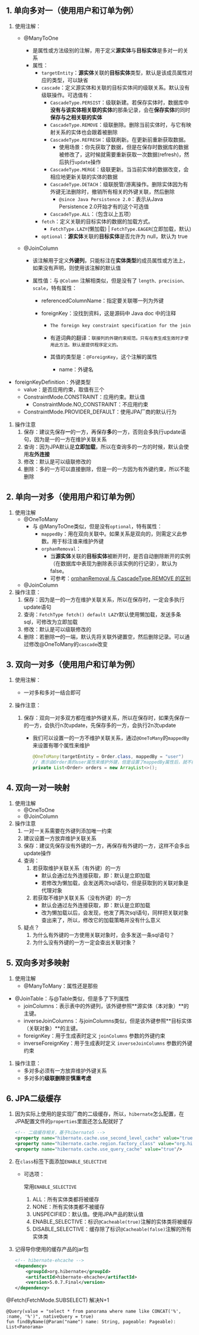## 1. 单向多对一（使用用户和订单为例）

1. 使用注解：

   - @ManyToOne

     - 是属性或方法级别的注解，用于定义**源实体**与**目标实体**是多对一的关系
     - 属性：
       - `targetEntity`：**源实体**关联的**目标实体**类型，默认是该成员属性对应的类型，可以缺省
       - `cascade`：定义源实体和关联的目标实体间的级联关系。默认没有级联操作。可选值有：
         - `CascadeType.PERSIST`：级联新建。若保存实体时，数据库中**没有与该实体相关联的实体**的那条记录，会在**保存实体**的同时**保存与之相关联的实体**
         - `CascadeType.REMOVE`：级联删除。删除当前实体时，与它有映射关系的实体也会跟着被删除
         - `CascadeType.REFRESH`：级联刷新。在更新前重新获取数据。
           - 使用场景：你先获取了数据，但是在保存时数据库的数据被修改了，这时候就需要重新获取一次数据(refresh)，然后执行`update`操作
         - `CascadeType.MERGE`：级联更新。当当前实体的数据改变，会相应地更新关联的实体的数据
         - `CascadeType.DETACH`：级联脱管/游离操作。删除实体因为有外键无法删除时，撤销所有相关的外键关联，然后删除
           - `@since Java Persistence 2.0`：表示从Java Persistence 2.0开始才有的这个可选值
         - `CascadeType.ALL`：（包含以上五项）
       - `fetch`：定义关联的目标实体的数据的加载方式。
         - `FetchType.LAZY`(懒加载) | `FetchType.EAGER`(立即加载，默认)
       - `optional`：**源实体**关联的**目标实体**是否允许为 null，默认为 true

   - @JoinColumn

     - 该注解用于定义**外键列**，只能标注在**实体类型**的成员属性或方法上，如果没有声明，则使用该注解的默认值

     - 属性值：与 `@Column` 注解相类似，但是没有了 `length、precision、scale`，特有属性：

       - referencedColumnName：指定要关联哪一列为外键

       - foreignKey：没找到资料，这是源码中 Java doc 中的注释

         - ```tex
           The foreign key constraint specification for the join column. This is used only if table generation is in effect.  Default is provider defined.
           ```

         - 有道词典的翻译：`联接列的外键约束规范。只有在表生成生效时才使用此方法。默认是提供程序定义的。`

         - 其值的类型是：`@ForeignKey`，这个注解的属性

           - name：外键名

- foreignKeyDefinition：外键类型
  - value：是否应用约束，取值有三个
  - ConstraintMode.CONSTRAINT：应用约束。默认值
    - ConstraintMode.NO_CONSTRAINT：不应用约束
  - ConstraintMode.PROVIDER_DEFAULT：使用JPA厂商的默认行为

1. 操作注意
   1. 保存：建议先保存**一**的一方，再保存**多**的一方，否则会多执行update语句，因为是一的一方在维护关联关系
   2. 查询：因为JPA默认是**立即加载**，所以在查询多的一方的时候，默认会使用**左外连接**
   3. 修改：默认是可以级联修改的
   4. 删除：多的一方可以直接删除，但是一的一方因为有外键约束，所以不能删除

## 2. 单向一对多（使用用户和订单为例）

1. 使用注解
   - @OneToMany
     - 与 @ManyToOne类似，但是没有`optional`，特有属性：
       - `mappedBy`：用在双向关联中。如果关系是双向的，则需定义此参数。用于标注谁来维护外键
       - `orphanRemoval`：
         - 当**源实体**关联的**目标实体**被断开时，是否自动删除断开的实例（在数据库中表现为删除表示该实例的行记录），默认为 false。
         - 可参考：[orphanRemoval 与 CascadeType.REMOVE 的区别](https://fanlychie.github.io/post/jpa-one-to-one-annotation.html#orphanRemoval-与-CascadeType-REMOVE-的区别)
   - @JoinColumn
2. 操作注意：
   1. 保存：因为是一的一方在维护关联关系，所以在保存时，一定会多执行update语句
   2. 查询：`FetchType fetch() default LAZY`默认使用懒加载，发送多条sql，可修改为立即加载
   3. 修改：默认是可以级联修改的
   4. 删除：若删除**一**的一端，默认先将关联外键置空，然后删除记录。可以通过修改@OneToMany的`cascade`改变

## 3. 双向一对多（使用用户和订单为例）

1. 使用注解：

   - 一对多和多对一结合即可

2. 操作注意：

   1. 保存：双向一对多双方都在维护外键关系，所以在保存时，如果先保存一的一方，会执行n次update，先保存多的一方，会执行2n次update

      - 我们可以设置一的一方不维护关联关系，通过`@OneToMany`的`mappedBy`来设置有哪个属性来维护

        ```java
        @OneToMany(targetEntity = Order.class, mappedBy = "user")
        // 表示由Order类的user属性来维护外键，但是设置了mappedBy属性后，就不能设置@JoinColumn或@JoinTable了
        private List<Order> orders = new ArrayList<>();
        ```

## 4. 双向一对一映射

1. 使用注解
   - @OneToOne
   - @JoinColumn
2. 操作注意
   1. 一对一关系需要在外键列添加唯一约束
   2. 建议设置一方放弃维护关联关系
   3. 保存：建议先保存没有外键的一方，再保存有外键的一方，这样不会多出update操作
   4. 查询：
      1. 若获取维护关联关系（有外键）的一方
         - 默认会通过左外连接获取，即：默认是立即加载
         - 若修改为懒加载，会发送两次sql语句，但是获取到的关联对象是代理对象
      2. 若获取不维护关联关系（没有外键）的一方
         - 默认会通过左外连接获取，即：默认是立即加载
         - 改为懒加载以后，会发现，他发了两次sql语句，同样把关联对象查出来了，所以，修改它的加载策略并没有什么意义
   5. 疑点？
      1. 为什么有外键的一方使用关联对象时，会多发送一条sql语句？
      2. 为什么没有外键的一方一定会查出关联对象？

## 5. 双向多对多映射

1. 使用注解
   - @ManyToMany：属性还是那些

- @JoinTable：与@Table类似，但是多了下列属性
  - joinColumns：表示表中的外键列，该外键参照**源实体（本对象）**的主键。
  - inverseJoinColumns：与joinColumns类似，但是该外键参照**目标实体（关联对象）**的主键。
  - foreignKey：用于生成表时定义 `joinColumns` 参数的外键约束
  - inverseForeignKey：用于生成表时定义 `inverseJoinColumns` 参数的外键约束

1. 操作注意：
   - 多对多必须有一方放弃维护外键关系
   - 多对多的**级联删除**要**慎重考虑**

## 6. JPA二级缓存

1. 因为实际上使用的是实现厂商的二级缓存，所以，`hibernate`怎么配置，在JPA配置文件的`properties`里面还怎么配就好了

   ```xml
   <!-- 二级缓存相关，基于hibernate5 -->
   <property name="hibernate.cache.use_second_level_cache" value="true"/>
   <property name="hibernate.cache.region.factory_class" value="org.hibernate.cache.ehcache.EhCacheRegionFactory"/>
   <property name="hibernate.cache.use_query_cache" value="true"/>
   ```

2. 在`class`标签下面添加`ENABLE_SELECTIVE`

   - 可选项：

     常用`ENABLE_SELECTIVE`

     1. ALL：所有实体类都将被缓存
     2. NONE：所有实体类都不被缓存
     3. UNSPECIFIED：默认值。使用JPA产品的默认值
     4. ENABLE_SELECTIVE：标识`@Cacheable(true)`注解的实体类将被缓存
     5. DISABLE_SELECTIVE：缓存除了标识`@Cacheable(false)`注解的所有实体类

3. 记得导你使用的缓存产品的jar包

   ```xml
   <!-- hibernate-ehcache -->
   <dependency>
       <groupId>org.hibernate</groupId>
       <artifactId>hibernate-ehcache</artifactId>
       <version>5.0.7.Final</version>
   </dependency>
   ```

@Fetch(FetchMode.SUBSELECT) 解决N+1

```
@Query(value = "select * from panorama where name like CONCAT('%', :name, '%')", nativeQuery = true)
fun findByName(@Param("name") name: String, pageable: Pageable): List<Panorama>
```